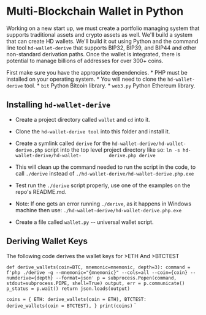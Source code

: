 # Multi-Blockchain Wallet in Python

  Working on a new start up, we must create a portfolio managing system that supports traditional assets and crypto assets as well. We'll build a system that can create HD wallets. We'll build it out using Python and the command line tool `hd-wallet-derive` that supports BIP32, BIP39, and BIP44 and other non-standard derivation paths. Once the wallet is integrated, there is potential to manage billions of addresses for over 300+ coins. 

  First make sure you have the appropriate dependencies. 
    * PHP must be installed on your operating system.
    * You will need to clone the `hd-wallet-derive` tool.
    * `bit` Python Bitcoin library.
    * `web3.py` Python Ethereum library.
## Installing `hd-wallet-derive`

  * Create a project directory called `wallet` and `cd` into it.

  * Clone the `hd-wallet-derive tool` into this folder and install it.

  * Create a symlink called `derive` for the `hd-wallet-derive/hd-wallet-derive.php` script into the top level project directory like so: `ln -s hd-wallet-derive/hd-wallet-          derive.php derive`

  * This will clean up the command needed to run the script in the code, to call `./derive` instead of `./hd-wallet-derive/hd-wallet-derive.php.exe`

  * Test run the `./derive` script properly, use one of the examples on the repo's README.md.

  * Note: If one gets an error running `./derive`, as it happens in Windows machine then use: `./hd-wallet-derive/hd-wallet-derive.php.exe`

  * Create a file called `wallet.py` -- universal wallet script.

## Deriving Wallet Keys 

The following code derives the wallet keys for >ETH And >BTCTEST

`def derive_wallets(coin=BTC, mnemonic=mnemonic, depth=3):
    command = f'php ./derive -g --mnemonic="{mnemonic}" --cols=all --coin={coin} --numderive={depth} --format=json'
    p = subprocess.Popen(command, stdout=subprocess.PIPE, shell=True)
    output, err = p.communicate()
    p_status = p.wait()
    return json.loads(output)`
    
 `coins = {
    ETH: derive_wallets(coin = ETH),
    BTCTEST: derive_wallets(coin = BTCTEST),
}
print(coins)`
  `
